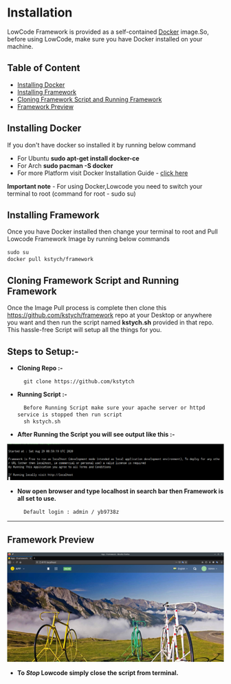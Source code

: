 # Installation 

LowCode Framework is provided as a self-contained [Docker](https://www.docker.com/) image.So, before using LowCode, make sure you have Docker installed on your machine.

## Table of Content

- [Installing Docker](#installing-docker)
- [Installing Framework](#installing-framework)
- [Cloning Framework Script and Running Framework](#cloning-framework-script-and-running-framework)
- [Framework Preview](#framework-preview)

## Installing Docker

If you don't have docker so installed it by running below command
- For Ubuntu **sudo apt-get install docker-ce**
- For Arch **sudo pacman -S docker**
- For more Platform visit Docker Installation Guide - [click here](https://docs.docker.com/get-docker/)

**Important note** - For using Docker,Lowcode you need to switch your terminal to root (command for root - sudo su) 

## Installing Framework
Once you have Docker installed then change your terminal to root and Pull Lowcode Framework Image by running below commands
	
	sudo su
	docker pull kstych/framework


## Cloning Framework Script and Running Framework
Once the Image Pull process is complete then clone this https://github.com/kstych/framework repo at your Desktop or anywhere you want and then run the script named **kstych.sh** provided in that repo. This hassle-free Script will setup all the things for you.

Steps to Setup:- 
---	

- **Cloning Repo :-**

		git clone https://github.com/kstytch 

- **Running Script :-**
	
		Before Running Script make sure your apache server or httpd service is stopped then run script
		sh kstych.sh

- **After Running the Script you will see output like this :-**

![](Imgs/Lowcode_Terminal_Installation.png)

- **Now **open browser** and type **localhost** in search bar then Framework is all set to use.**

	 	Default login : admin / yb9738z


---
## Framework Preview

![Framework Preview](Imgs/App_Preview.png "Framework Preview")

- **To *Stop* Lowcode simply close the script from terminal.** 



	


